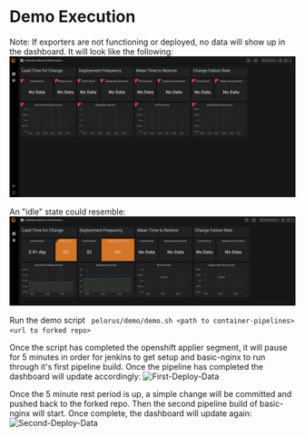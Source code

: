 # Demo Execution

Note: If exporters are not functioning or deployed, no data will show up in the dashboard. It will look like the following:
![No-Data](img/pelorus-dashboard-no-data.png)

An "idle" state could resemble:
![Idle-Data](img/pelorus-dashboard-idle-data.png)

Run the demo script
``` pelorus/demo/demo.sh <path to container-pipelines> <url to forked repo>```

Once the script has completed the openshift applier segment, it will pause for 5 minutes in order for jenkins to get setup and basic-nginx to run through it's first pipeline build. Once the pipeline has completed the dashboard will update accordingly:
![First-Deploy-Data](img/pelorus-dashboard-first-deploy.png)

Once the 5 minute rest period is up, a simple change will be committed and pushed back to the forked repo. Then the second pipeline build of basic-nginx will start. Once complete, the dashboard will update again:
![Second-Deploy-Data](img/pelorus-dashboard-second-deploy.png)

